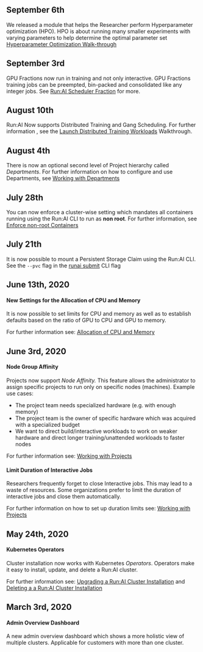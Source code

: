 ## September 6th

We released a module that helps the Researcher perform Hyperparameter optimization (HPO). HPO is about running many smaller experiments with varying parameters to help determine the optimal parameter set [Hyperparameter Optimization Walk-through](../Researcher/Walkthroughs/walkthrough-hpo.md)

## September 3rd 

GPU Fractions now run in training and not only interactive. GPU Fractions training jobs can be preempted, bin-packed and consolidated like any integer jobs. See [Run:AI Scheduler Fraction](../Researcher/Scheduling/The-Run-AI-Scheduler/#gpu-fractions) for more.


## August 10th

Run:AI Now supports Distributed Training and Gang Scheduling. For further information , see the [Launch Distributed Training Workloads](../Researcher/Walkthroughs/walkthrough-distributed-training.md) Walkthrough.

## August 4th

There is now an optional second level of Project hierarchy called _Departments_. For further information on how to configure and use Departments, see [Working with Departments](../Administrator/Admin-User-Interface-Setup/Working-with-Departments.md) 

## July 28th

You can now enforce a cluster-wise setting which mandates all containers running using the Run:AI CLI to run as __non root__. For further information, see [Enforce non-root Containers](../Administrator/Cluster-Setup/enforce-run-as-user.md)

## July 21th

It is now possible to mount a Persistent Storage Claim using the Run:AI CLI. See the ``--pvc`` flag in the [runai submit](../Researcher/cli-reference/runai-submit.md) CLI flag


## June 13th, 2020

#### New Settings for the Allocation of CPU and Memory

It is now possible to set limits for CPU and memory as well as to establish defaults based on the ratio of GPU to CPU and GPU to memory. 

For further information see: [Allocation of CPU and Memory](../Researcher/Scheduling/Allocation-of-CPU-and-Memory.md)

## June 3rd, 2020

#### Node Group Affinity

Projects now support _Node Affinity._ This feature allows the administrator to assign specific projects to run only on specific nodes (machines). Example use cases:

*   The project team needs specialized hardware (e.g. with enough memory)
*   The project team is the owner of specific hardware which was acquired with a specialized budget
*   We want to direct build/interactive workloads to work on weaker hardware and direct longer training/unattended workloads to faster nodes

For further information see: [Working with Projects](../Administrator/Admin-User-Interface-Setup/Working-with-Projects.md)

#### Limit Duration of Interactive Jobs

Researchers frequently forget to close Interactive jobs. This may lead to a waste of resources. Some organizations prefer to limit the duration of interactive jobs and close them automatically. 

For further information on how to set up duration limits see: [Working with Projects](../Administrator/Admin-User-Interface-Setup/Working-with-Projects.md)

## May 24th, 2020

#### Kubernetes Operators

Cluster installation now works with Kubernetes _Operators_. Operators make it easy to install, update, and delete a Run:AI cluster. 

For further information see: [Upgrading a Run:AI Cluster Installation](../Administrator/Cluster-Setup/cluster-upgrade.md) and [Deleting a a Run:AI Cluster Installation](../Administrator/Cluster-Setup/cluster-delete.md)

## March 3rd, 2020

#### Admin Overview Dashboard

A new admin overview dashboard which shows a more holistic view of multiple clusters. Applicable for customers with more than one cluster.